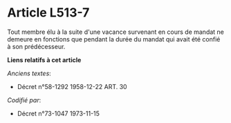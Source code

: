# Article L513-7

Tout membre élu à la suite d'une vacance survenant en cours de mandat ne demeure en fonctions que pendant la durée du mandat
qui avait été confié à son prédécesseur.

**Liens relatifs à cet article**

_Anciens textes_:

  - Décret n°58-1292 1958-12-22 ART. 30

_Codifié par_:

  - Décret n°73-1047 1973-11-15
